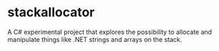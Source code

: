 stackallocator
==============

A C# experimental project that explores the possibility to allocate and manipulate things like .NET strings and arrays on the stack.
